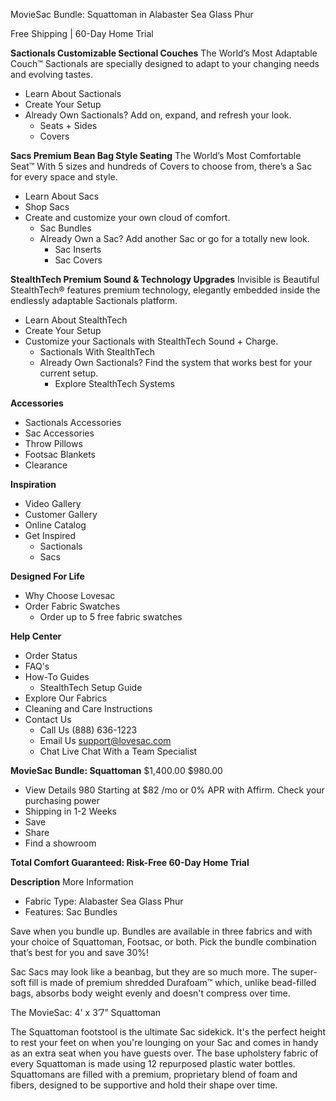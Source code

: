 MovieSac Bundle: Squattoman in Alabaster Sea Glass Phur

Free Shipping | 60-Day Home Trial

**Sactionals Customizable Sectional Couches**
The World’s Most Adaptable Couch™
Sactionals are specially designed to adapt to your changing needs and evolving tastes.
- Learn About Sactionals
- Create Your Setup
- Already Own Sactionals? Add on, expand, and refresh your look.
  - Seats + Sides
  - Covers

**Sacs Premium Bean Bag Style Seating**
The World’s Most Comfortable Seat™
With 5 sizes and hundreds of Covers to choose from, there’s a Sac for every space and style.
- Learn About Sacs
- Shop Sacs
- Create and customize your own cloud of comfort.
  - Sac Bundles
  - Already Own a Sac? Add another Sac or go for a totally new look.
    - Sac Inserts
    - Sac Covers

**StealthTech Premium Sound & Technology Upgrades**
Invisible is Beautiful
StealthTech® features premium technology, elegantly embedded inside the endlessly adaptable Sactionals platform.
- Learn About StealthTech
- Create Your Setup
- Customize your Sactionals with StealthTech Sound + Charge.
  - Sactionals With StealthTech
  - Already Own Sactionals? Find the system that works best for your current setup.
    - Explore StealthTech Systems

**Accessories**
- Sactionals Accessories
- Sac Accessories
- Throw Pillows
- Footsac Blankets
- Clearance

**Inspiration**
- Video Gallery
- Customer Gallery
- Online Catalog
- Get Inspired
  - Sactionals
  - Sacs

**Designed For Life**
- Why Choose Lovesac
- Order Fabric Swatches
  - Order up to 5 free fabric swatches

**Help Center**
- Order Status
- FAQ's
- How-To Guides
  - StealthTech Setup Guide
- Explore Our Fabrics
- Cleaning and Care Instructions
- Contact Us
  - Call Us (888) 636-1223
  - Email Us support@lovesac.com
  - Chat Live Chat With a Team Specialist

**MovieSac Bundle: Squattoman**
$1,400.00 $980.00
- View Details
980 Starting at $82 /mo or 0% APR with Affirm. Check your purchasing power
- Shipping in 1-2 Weeks
- Save
- Share
- Find a showroom

**Total Comfort Guaranteed: Risk-Free 60-Day Home Trial**

**Description**
More Information
- Fabric Type: Alabaster Sea Glass Phur
- Features: Sac Bundles

Save when you bundle up. Bundles are available in three fabrics and with your choice of Squattoman, Footsac, or both. Pick the bundle combination that’s best for you and save 30%!

Sac Sacs may look like a beanbag, but they are so much more. The super-soft fill is made of premium shredded Durafoam™ which, unlike bead-filled bags, absorbs body weight evenly and doesn't compress over time.

The MovieSac: 4' x 3’7” Squattoman

The Squattoman footstool is the ultimate Sac sidekick. It's the perfect height to rest your feet on when you're lounging on your Sac and comes in handy as an extra seat when you have guests over. The base upholstery fabric of every Squattoman is made using 12 repurposed plastic water bottles. Squattomans are filled with a premium, proprietary blend of foam and fibers, designed to be supportive and hold their shape over time.